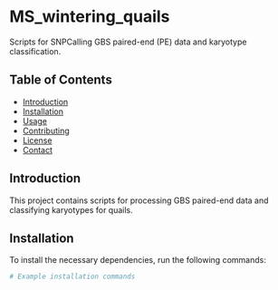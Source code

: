 # MS_wintering_quails

Scripts for SNPCalling GBS paired-end (PE) data and karyotype classification.

## Table of Contents
- [Introduction](#introduction)
- [Installation](#installation)
- [Usage](#usage)
- [Contributing](#contributing)
- [License](#license)
- [Contact](#contact)

## Introduction
This project contains scripts for processing GBS paired-end data and classifying karyotypes for quails. 

## Installation
To install the necessary dependencies, run the following commands:
```bash
# Example installation commands
